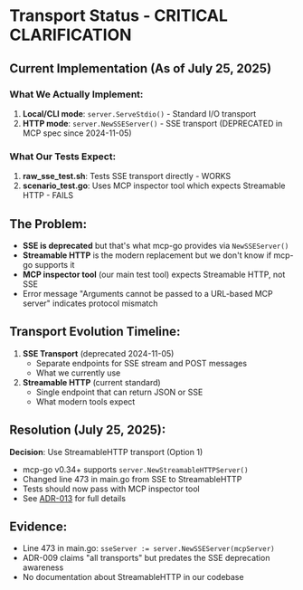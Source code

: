 # Transport Status - CRITICAL CLARIFICATION

## Current Implementation (As of July 25, 2025)

### What We Actually Implement:
1. **Local/CLI mode**: `server.ServeStdio()` - Standard I/O transport
2. **HTTP mode**: `server.NewSSEServer()` - SSE transport (DEPRECATED in MCP spec since 2024-11-05)

### What Our Tests Expect:
1. **raw_sse_test.sh**: Tests SSE transport directly - WORKS
2. **scenario_test.go**: Uses MCP inspector tool which expects Streamable HTTP - FAILS

## The Problem:
- **SSE is deprecated** but that's what mcp-go provides via `NewSSEServer()`
- **Streamable HTTP** is the modern replacement but we don't know if mcp-go supports it
- **MCP inspector tool** (our main test tool) expects Streamable HTTP, not SSE
- Error message "Arguments cannot be passed to a URL-based MCP server" indicates protocol mismatch

## Transport Evolution Timeline:
1. **SSE Transport** (deprecated 2024-11-05)
   - Separate endpoints for SSE stream and POST messages
   - What we currently use
2. **Streamable HTTP** (current standard)
   - Single endpoint that can return JSON or SSE
   - What modern tools expect

## Resolution (July 25, 2025):
**Decision**: Use StreamableHTTP transport (Option 1)
- mcp-go v0.34+ supports `server.NewStreamableHTTPServer()`
- Changed line 473 in main.go from SSE to StreamableHTTP
- Tests should now pass with MCP inspector tool
- See [ADR-013](../adr/013-mcp-transport-selection.md) for full details

## Evidence:
- Line 473 in main.go: `sseServer := server.NewSSEServer(mcpServer)`
- ADR-009 claims "all transports" but predates the SSE deprecation awareness
- No documentation about StreamableHTTP in our codebase

